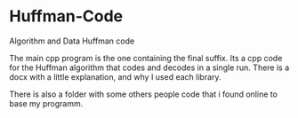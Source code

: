 # Huffman-Code
Algorithm and Data Huffman code

The main cpp program is the one containing the final suffix. Its a cpp code for the Huffman algorithm that codes and decodes in a single run. There is a docx with a little explanation, and why I used each library.

There is also a folder with some others people code that i found online to base my programm.
